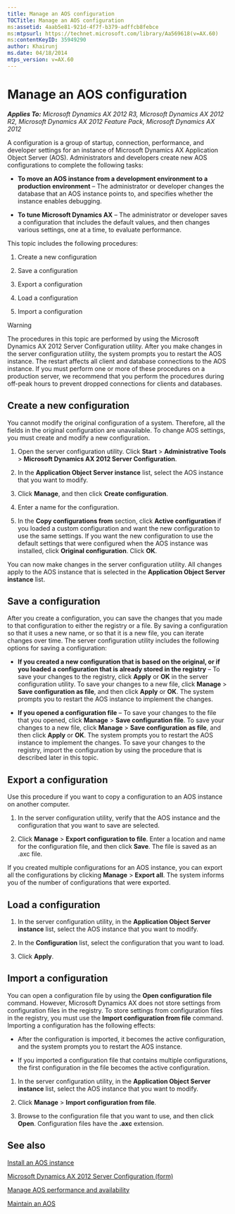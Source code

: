 ```yaml
---
title: Manage an AOS configuration
TOCTitle: Manage an AOS configuration
ms:assetid: 4aab5e81-921d-4f7f-b379-adffcb8febce
ms:mtpsurl: https://technet.microsoft.com/library/Aa569618(v=AX.60)
ms:contentKeyID: 35949290
author: Khairunj
ms.date: 04/18/2014
mtps_version: v=AX.60
---
```


# Manage an AOS configuration 


_**Applies To:** Microsoft Dynamics AX 2012 R3, Microsoft Dynamics AX 2012 R2, Microsoft Dynamics AX 2012 Feature Pack, Microsoft Dynamics AX 2012_

A configuration is a group of startup, connection, performance, and developer settings for an instance of Microsoft Dynamics AX Application Object Server (AOS). Administrators and developers create new AOS configurations to complete the following tasks:

  - **To move an AOS instance from a development environment to a production environment** – The administrator or developer changes the database that an AOS instance points to, and specifies whether the instance enables debugging.

  - **To tune Microsoft Dynamics AX** – The administrator or developer saves a configuration that includes the default values, and then changes various settings, one at a time, to evaluate performance.

This topic includes the following procedures:

1.  Create a new configuration

2.  Save a configuration

3.  Export a configuration

4.  Load a configuration

5.  Import a configuration


> [!WARNING]
> <P>The procedures in this topic are performed by using the Microsoft Dynamics AX 2012 Server Configuration utility. After you make changes in the server configuration utility, the system prompts you to restart the AOS instance. The restart affects all client and database connections to the AOS instance. If you must perform one or more of these procedures on a production server, we recommend that you perform the procedures during off-peak hours to prevent dropped connections for clients and databases.</P>



## Create a new configuration

You cannot modify the original configuration of a system. Therefore, all the fields in the original configuration are unavailable. To change AOS settings, you must create and modify a new configuration.

1.  Open the server configuration utility. Click **Start** \> **Administrative Tools** \> **Microsoft Dynamics AX 2012 Server Configuration**.

2.  In the **Application Object Server instance** list, select the AOS instance that you want to modify.

3.  Click **Manage**, and then click **Create configuration**.

4.  Enter a name for the configuration.

5.  In the **Copy configurations from** section, click **Active configuration** if you loaded a custom configuration and want the new configuration to use the same settings. If you want the new configuration to use the default settings that were configured when the AOS instance was installed, click **Original configuration**. Click **OK**.

You can now make changes in the server configuration utility. All changes apply to the AOS instance that is selected in the **Application Object Server instance** list.

## Save a configuration

After you create a configuration, you can save the changes that you made to that configuration to either the registry or a file. By saving a configuration so that it uses a new name, or so that it is a new file, you can iterate changes over time. The server configuration utility includes the following options for saving a configuration:

  - **If you created a new configuration that is based on the original, or if you loaded a configuration that is already stored in the registry** – To save your changes to the registry, click **Apply** or **OK** in the server configuration utility. To save your changes to a new file, click **Manage** \> **Save configuration as file**, and then click **Apply** or **OK**. The system prompts you to restart the AOS instance to implement the changes.

  - **If you opened a configuration file** – To save your changes to the file that you opened, click **Manage** \> **Save configuration file**. To save your changes to a new file, click **Manage** \> **Save configuration as file**, and then click **Apply** or **OK**. The system prompts you to restart the AOS instance to implement the changes. To save your changes to the registry, import the configuration by using the procedure that is described later in this topic.

## Export a configuration

Use this procedure if you want to copy a configuration to an AOS instance on another computer.

1.  In the server configuration utility, verify that the AOS instance and the configuration that you want to save are selected.

2.  Click **Manage** \> **Export configuration to file**. Enter a location and name for the configuration file, and then click **Save**. The file is saved as an .axc file.

If you created multiple configurations for an AOS instance, you can export all the configurations by clicking **Manage** \> **Export all**. The system informs you of the number of configurations that were exported.

## Load a configuration

1.  In the server configuration utility, in the **Application Object Server instance** list, select the AOS instance that you want to modify.

2.  In the **Configuration** list, select the configuration that you want to load.

3.  Click **Apply**.

## Import a configuration

You can open a configuration file by using the **Open configuration file** command. However, Microsoft Dynamics AX does not store settings from configuration files in the registry. To store settings from configuration files in the registry, you must use the **Import configuration from file** command. Importing a configuration has the following effects:

  - After the configuration is imported, it becomes the active configuration, and the system prompts you to restart the AOS instance.

  - If you imported a configuration file that contains multiple configurations, the first configuration in the file becomes the active configuration.

<!-- end list -->

1.  In the server configuration utility, in the **Application Object Server instance** list, select the AOS instance that you want to modify.

2.  Click **Manage** \> **Import configuration from file**.

3.  Browse to the configuration file that you want to use, and then click **Open**. Configuration files have the **.axc** extension.

## See also

[Install an AOS instance](install-an-aos-instance.md)

[Microsoft Dynamics AX 2012 Server Configuration (form)](https://technet.microsoft.com/library/aa569635\(v=ax.60\))

[Manage AOS performance and availability](manage-aos-performance-and-availability.md)

[Maintain an AOS](maintain-an-aos.md)

  


